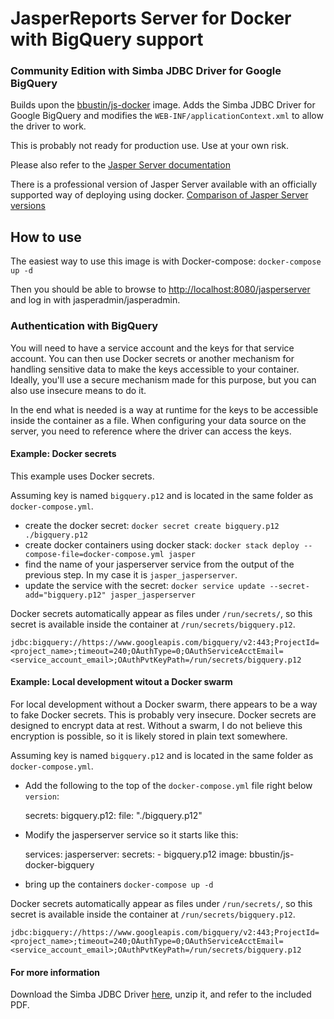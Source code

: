 # JasperReports Server for Docker with BigQuery support
### Community Edition with Simba JDBC Driver for Google BigQuery

Builds upon the [bbustin/js-docker](https://hub.docker.com/r/bbustin/js-docker/) image.
Adds the Simba JDBC Driver for Google BigQuery and modifies the `WEB-INF/applicationContext.xml`
to allow the driver to work.

This is probably not ready for production use. Use at your own risk.

Please also refer to the [Jasper Server documentation](http://community.jaspersoft.com/project/jasperreports-server)

There is a professional version of Jasper Server available with an officially supported way of deploying using
docker. [Comparison of Jasper Server versions](https://www.jaspersoft.com/editions)

## How to use

The easiest way to use this image is with Docker-compose: `docker-compose up -d`

Then you should be able to browse to [http://localhost:8080/jasperserver](http://localhost:8080/jasperserver)
and log in with jasperadmin/jasperadmin.

### Authentication with BigQuery

You will need to have a service account and the keys for that service account. You can then use
Docker secrets or another mechanism for handling sensitive data to make the keys accessible
to your container. Ideally, you'll use a secure mechanism made for this purpose, but you can also
use insecure means to do it.

In the end what is needed is a way at runtime for the keys to be accessible inside the container as a file.
When configuring your data source on the server, you need to reference where the driver can access
the keys.

#### Example: Docker secrets
This example uses Docker secrets.

Assuming key is named `bigquery.p12` and is located in the same folder as `docker-compose.yml`.

- create the docker secret: `docker secret create bigquery.p12 ./bigquery.p12`
- create docker containers using docker stack: `docker stack deploy --compose-file=docker-compose.yml jasper`
- find the name of your jasperserver service from the output of the previous step. In my case it is `jasper_jasperserver`.
- update the service with the secret: `docker service update --secret-add="bigquery.p12" jasper_jasperserver`

Docker secrets automatically appear as files under `/run/secrets/`, so this secret is available inside the
container at `/run/secrets/bigquery.p12`.

`jdbc:bigquery://https://www.googleapis.com/bigquery/v2:443;ProjectId=<project_name>;timeout=240;OAuthType=0;OAuthServiceAcctEmail=<service_account_email>;OAuthPvtKeyPath=/run/secrets/bigquery.p12`

#### Example: Local development witout a Docker swarm
For local development without a Docker swarm, there appears to be a way to fake Docker secrets. This is
probably very insecure. Docker secrets are designed to encrypt data at rest. Without a swarm, I do
not believe this encryption is possible, so it is likely stored in plain text somewhere.

Assuming key is named `bigquery.p12` and is located in the same folder as `docker-compose.yml`.

- Add the following to the top of the `docker-compose.yml` file right below `version`:

	secrets:
	  bigquery.p12:
	      file: "./bigquery.p12"

 - Modify the jasperserver service so it starts like this:

	services:
	  jasperserver:
	    secrets:
	      - bigquery.p12
	    image: bbustin/js-docker-bigquery

- bring up the containers `docker-compose up -d`

Docker secrets automatically appear as files under `/run/secrets/`, so this secret is available inside the
container at `/run/secrets/bigquery.p12`.

`jdbc:bigquery://https://www.googleapis.com/bigquery/v2:443;ProjectId=<project_name>;timeout=240;OAuthType=0;OAuthServiceAcctEmail=<service_account_email>;OAuthPvtKeyPath=/run/secrets/bigquery.p12`

#### For more information

Download the Simba JDBC Driver [here](https://cloud.google.com/bigquery/partners/simba-drivers/), unzip it, and refer to the included PDF.